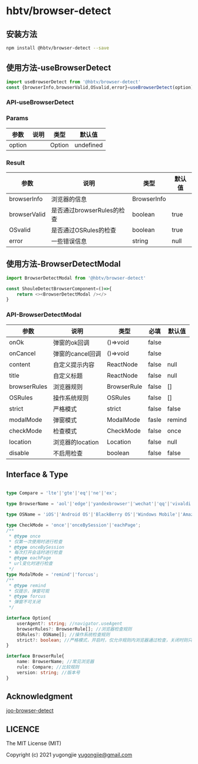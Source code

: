 # hbtv/browser-detect

## 安装方法

```bash
npm install @hbtv/browser-detect --save
```

## 使用方法-useBrowserDetect

```javascript
import useBrowserDetect from '@hbtv/browser-detect'
const {browserInfo,browserValid,OSvalid,error}=useBrowserDetect(option)
```

### API-useBrowserDetect

### Params

|  参数  |  说明  |  类型  |  默认值  |
|  ---   |  ---  |  ---  |  ---  |
|  option  |    |  Option |undefined  |

### Result

|  参数  |  说明  |  类型  |  默认值  |
|  ---   |  ---  |  ---  |  ---  |
| browserInfo|浏览器的信息|BrowserInfo||
| browserValid|是否通过browserRules的检查|boolean|true
| OSvalid|是否通过OSRules的检查|boolean|true
| error|一些错误信息|string|null

## 使用方法-BrowserDetectModal

```javascript
import BrowserDetectModal from '@hbtv/browser-detect'

const ShouleDetectBrowserComponent=()=>{
    return <><BrowserDetectModal /></>
}

```

### API-BrowserDetectModal

|  参数  |  说明  |  类型 |必填|默认值  |
|  ---   |  ---  |  ---  |  ---  |  ---  |
|  onOk  |  弹窗的ok回调  |  ()=>void  |  false  |  |
|  onCancel  |  弹窗的cancel回调  |  ()=>void  |  false  |
|  content  |  自定义提示内容  |  ReactNode  |  false  |  null  
|  title  |  自定义标题  |  ReactNode  |  false  |  null  |
|  browserRules  |  浏览器规则  |  BrowserRule  |  false  |  []  |
|  OSRules  |  操作系统规则  |  OSRules  |  false  |  []  |
|  strict  |  严格模式  |  strict  |  false  |  false  |
|  modalMode  |  弹窗模式  |  ModalMode  |  fasle  |  remind  |
|  checkMode  |  检查模式  |  CheckMode  |  false  |  once  |
|  location  |  浏览器的location  |  Location  |  false |null |
|  disable  |  不启用检查  |  boolean  |  false | false |

## Interface & Type

```typescript

type Compare = 'lte'|'gte'|'eq'|'ne'|'ex';

type BrowserName = 'aol'|'edge'|'yandexbrowser'|'wechat'|'qq'|'vivaldi'|'kakaotalk'|'samsung'|'chrome'|'phantomjs'|'crios'|'firefox'|'fxios'|'opera'|'opera'|'ie'|'bb10'|'android'|'ios'|'safari'|'facebook'|'instagram'|'ios-webview'|'unknown';

type OSName = 'iOS'|'Android OS'|'BlackBerry OS'|'Windows Mobile'|'Amazon OS'|'Windows 3.11'|'Windows 95'|'Windows 98'|'Windows 2000'|'Windows XP'|'Windows Server 2003'|'Windows Vista'|'Windows 7'|'Windows 8'|'Windows 8.1'|'Windows 10'|'Windows ME'|'Open BSD'|'Sun OS'|'Linux'|'Mac OS'|'QNX'|'BeOS'|'OS/2'|'Search Bot'|'unknown';

type CheckMode = 'once'|'onceBySession'|'eachPage';
/**
 * @type once
 * 仅第一次使用时进行检查
 * @type onceBySession
 * 每次打开会话时进行检查
 * @type eachPage
 * url变化时进行检查
 */
type ModalMode = 'remind'|'forcus';
/**
 * @type remind
 * 仅提示，弹窗可观
 * @type forcus
 * 弹窗不可关闭
 */

interface Option{
    userAgent?: string; //navigator.useAgent
    browserRules?: BrowserRule[]; //浏览器检查规则
    OSRules?: OSName[]; //操作系统检查规则
    strict?: boolean; //严格模式，开启时，仅允许规则内浏览器通过检查，关闭时则只对规则内进行检查，不在规则内的直接通过
}

interface BrowserRule{
    name: BrowserName; //常见浏览器
    rule: Compare; //比较规则
    version: string; //版本号
}

```

## Acknowledgment

[joo-browser-detect](https://github.com/shayanypn/joo-browser-detect)

## LICENCE

The MIT License (MIT)

Copyright (c) 2021 yugongjie yugongjie@gmail.com
